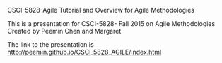 CSCI-5828-Agile
Tutorial and Overview for Agile Methodologies

This is a presentation for CSCI-5828- Fall 2015 on Agile Methodologies Created by Peemin Chen and Margaret

The link to the presentation is http://peemin.github.io/CSCI_5828_AGILE/index.html
